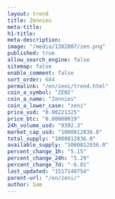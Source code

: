 ```yaml
---
layout: trend
title: Zennies
meta-title: 
h1-title: 
meta-description: 
image: "/media/1382807/zen.png"
published: true
allow_search_engine: false
sitemap: false
enable_comment: false
sort_order: 684
permalink: "/en/zeni/trend.html"
coin_a_symbol: "ZENI"
coin_a_name: "Zennies"
coin_a_lower_case: "zeni"
price_usd: "0.00221325"
price_btc: "0.00000019"
24h_volume_usd: "9392.3"
market_cap_usd: "1000812836.0"
total_supply: "1000812836.0"
available_supply: "1000812836.0"
percent_change_1h: "5.15"
percent_change_24h: "5.29"
percent_change_7d: "-6.01"
last_updated: "1517140754"
parent-url: "/en/zeni/"
author: Sam
---
```


